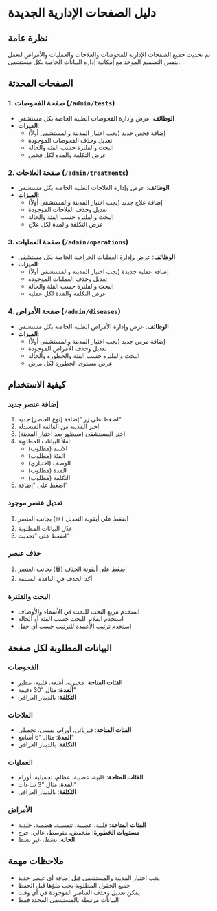 # دليل الصفحات الإدارية الجديدة

## نظرة عامة
تم تحديث جميع الصفحات الإدارية للفحوصات والعلاجات والعمليات والأمراض لتعمل بنفس التصميم الموحد مع إمكانية إدارة البيانات الخاصة بكل مستشفى.

## الصفحات المحدثة

### 1. صفحة الفحوصات (`/admin/tests`)
- **الوظائف**: عرض وإدارة الفحوصات الطبية الخاصة بكل مستشفى
- **الميزات**:
  - إضافة فحص جديد (يجب اختيار المدينة والمستشفى أولاً)
  - تعديل وحذف الفحوصات الموجودة
  - البحث والفلترة حسب الفئة والحالة
  - عرض التكلفة والمدة لكل فحص

### 2. صفحة العلاجات (`/admin/treatments`)
- **الوظائف**: عرض وإدارة العلاجات الطبية الخاصة بكل مستشفى
- **الميزات**:
  - إضافة علاج جديد (يجب اختيار المدينة والمستشفى أولاً)
  - تعديل وحذف العلاجات الموجودة
  - البحث والفلترة حسب الفئة والحالة
  - عرض التكلفة والمدة لكل علاج

### 3. صفحة العمليات (`/admin/operations`)
- **الوظائف**: عرض وإدارة العمليات الجراحية الخاصة بكل مستشفى
- **الميزات**:
  - إضافة عملية جديدة (يجب اختيار المدينة والمستشفى أولاً)
  - تعديل وحذف العمليات الموجودة
  - البحث والفلترة حسب الفئة والحالة
  - عرض التكلفة والمدة لكل عملية

### 4. صفحة الأمراض (`/admin/diseases`)
- **الوظائف**: عرض وإدارة الأمراض الطبية الخاصة بكل مستشفى
- **الميزات**:
  - إضافة مرض جديد (يجب اختيار المدينة والمستشفى أولاً)
  - تعديل وحذف الأمراض الموجودة
  - البحث والفلترة حسب الفئة والخطورة والحالة
  - عرض مستوى الخطورة لكل مرض

## كيفية الاستخدام

### إضافة عنصر جديد
1. اضغط على زر "إضافة [نوع العنصر] جديد"
2. اختر المدينة من القائمة المنسدلة
3. اختر المستشفى (سيظهر بعد اختيار المدينة)
4. املأ البيانات المطلوبة:
   - الاسم (مطلوب)
   - الفئة (مطلوب)
   - الوصف (اختياري)
   - المدة (مطلوب)
   - التكلفة (مطلوب)
5. اضغط على "إضافة"

### تعديل عنصر موجود
1. اضغط على أيقونة التعديل (✏️) بجانب العنصر
2. عدّل البيانات المطلوبة
3. اضغط على "تحديث"

### حذف عنصر
1. اضغط على أيقونة الحذف (🗑️) بجانب العنصر
2. أكد الحذف في النافذة المنبثقة

### البحث والفلترة
- استخدم مربع البحث للبحث في الأسماء والأوصاف
- استخدم الفلاتر للبحث حسب الفئة أو الحالة
- استخدم ترتيب الأعمدة للترتيب حسب أي حقل

## البيانات المطلوبة لكل صفحة

### الفحوصات
- **الفئات المتاحة**: مخبرية، أشعة، قلبية، تنظير
- **المدة**: مثال "30 دقيقة"
- **التكلفة**: بالدينار العراقي

### العلاجات
- **الفئات المتاحة**: فيزيائي، أورام، نفسي، تجميلي
- **المدة**: مثال "6 أسابيع"
- **التكلفة**: بالدينار العراقي

### العمليات
- **الفئات المتاحة**: قلبية، عصبية، عظام، تجميلية، أورام
- **المدة**: مثال "3 ساعات"
- **التكلفة**: بالدينار العراقي

### الأمراض
- **الفئات المتاحة**: قلبية، عصبية، تنفسية، هضمية، جلدية
- **مستويات الخطورة**: منخفض، متوسط، عالي، حرج
- **الحالة**: نشط، غير نشط

## ملاحظات مهمة
- يجب اختيار المدينة والمستشفى قبل إضافة أي عنصر جديد
- جميع الحقول المطلوبة يجب ملؤها قبل الحفظ
- يمكن تعديل وحذف العناصر الموجودة في أي وقت
- البيانات مرتبطة بالمستشفى المحدد فقط
